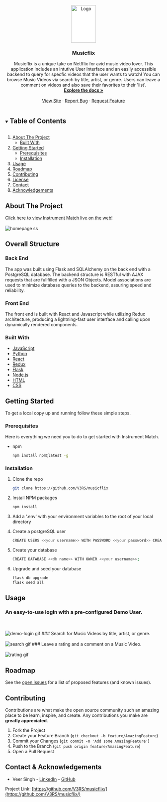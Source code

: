 <!-- PROJECT SHIELDS -->
<!--
*** I'm using markdown "reference style" links for readability.
*** Reference links are enclosed in brackets [ ] instead of parentheses ( ).
*** See the bottom of this document for the declaration of the reference variables
*** for contributors-url, forks-url, etc. This is an optional, concise syntax you may use.
*** https://www.markdownguide.org/basic-syntax/#reference-style-links
-->



<!-- PROJECT LOGO -->
<br />
<p align="center">
  <a href="https://github.com/V3RS/musicflix">
    <img src="https://musicflix.s3.us-east-2.amazonaws.com/logo.png" alt="Logo" width="80" height="120" style="background-color:white">
  </a>

  <h3 align="center">Musicflix</h3>

  <p align="center">
    Musicflix is a unique take on Netfflix for avid music video lover. This application includes an intutive User Interface and an easily accessible backend to query for specfic videos that the user wants to watch! You can browse Music Videos via search by title, artist, or genre. Users can leave a comment on videos and also save their favorites to their 'list'.
    <br />
    <a href="https://github.com/V3RS/musicflix/wiki"><strong>Explore the docs »</strong></a>
    <br />
    <br />
    <a href="https://musicflix.herokuapp.com/">View Site</a>
    ·
    <a href="https://github.com/V3RS/musicflix/issues">Report Bug</a>
    ·
    <a href="https://github.com/V3RS/musicflix/issues">Request Feature</a>
  </p>
</p>



<!-- TABLE OF CONTENTS -->
<details open="open">
  <summary><h2 style="display: inline-block">Table of Contents</h2></summary>
  <ol>
    <li>
      <a href="#about-the-project">About The Project</a>
      <ul>
        <li><a href="#built-with">Built With</a></li>
      </ul>
    </li>
    <li>
      <a href="#getting-started">Getting Started</a>
      <ul>
        <li><a href="#prerequisites">Prerequisites</a></li>
        <li><a href="#installation">Installation</a></li>
      </ul>
    </li>
    <li><a href="#usage">Usage</a></li>
    <li><a href="#roadmap">Roadmap</a></li>
    <li><a href="#contributing">Contributing</a></li>
    <li><a href="#license">License</a></li>
    <li><a href="#contact">Contact</a></li>
    <li><a href="#acknowledgements">Acknowledgements</a></li>
  </ol>
</details>



<!-- ABOUT THE PROJECT -->
## About The Project

[Click here to view Instrument Match live on the web!](https://musicflix.herokuapp.com/)
<br>
</br>
<img src="https://musicflix.s3.us-east-2.amazonaws.com/site-images/homepage-ss.png" alt="homepage ss">

## Overall Structure

### Back End
The app was built using Flask and SQLAlchemy on the back end with a PostgreSQL database. The backend structure is RESTful with AJAX requests that are fullfilled with a JSON Objects. Model associations are used to minimize database queries to the backend, assuring speed and reliability.

### Front End
The front end is built with React and Javascript while utilizing Redux architecture, producing a lightning-fast user interface and calling upon dynamically rendered components.

### Built With

* [JavaScript](https://www.javascript.com/)
* [Python](https://www.python.org/)
* [React](https://reactjs.org/)
* [Redux](https://redux.js.org/)
* [Flask](https://flask-doc.readthedocs.io/en/latest/)
* [Node.js](https://nodejs.org/en/)
* [HTML](https://html.com/)
* [CSS](http://www.css3.info/)

<!-- GETTING STARTED -->
## Getting Started

To get a local copy up and running follow these simple steps.

### Prerequisites

Here is everything we need you to do to get started with Instrument Match.
* npm
  ```sh
  npm install npm@latest -g
  ```

### Installation

1. Clone the repo
   ```sh
   git clone https://github.com/V3RS/musicflix
   ```
2. Install NPM packages
   ```sh
   npm install
   ```
3. Add a '.env' with your environment variables to the root of your local directory

4. Create a postgreSQL user
    ```sh
    CREATE USERS <<your username>> WITH PASSWORD <<your password>> CREATEDB;
    ```
5. Create your database
    ```sh
    CREATE DATABASE <<db name>> WITH OWNER <<your username>>;
    ```
6. Upgrade and seed your database
    ```sh
    flask db upgrade
    flask seed all
    ```

<!-- USAGE EXAMPLES -->
## Usage
### An easy-to-use login with a pre-configured Demo User.
<br>
</br>
<img src="https://musicflix.s3.us-east-2.amazonaws.com/site-images/demo-login.gif" alt="demo-login gif">
### Search for Music Videos by title, artist, or genre.
<br>
</br>
<img src="https://musicflix.s3.us-east-2.amazonaws.com/site-images/search.gif" alt="search gif">
### Leave a rating and a comment on a Music Video.
<br>
</br>
<img src="https://musicflix.s3.us-east-2.amazonaws.com/site-images/reviews.gif" alt="rating gif">
<!-- ### Add a Music Video to your list
![My List](site-images/my-list.gif) -->
<!-- ## Obstacles -->

<!-- ROADMAP -->
## Roadmap

See the [open issues](https://github.com/V3RS/musicflix/issues) for a list of proposed features (and known issues).



<!-- CONTRIBUTING -->
## Contributing

Contributions are what make the open source community such an amazing place to be learn, inspire, and create. Any contributions you make are **greatly appreciated**.

1. Fork the Project
2. Create your Feature Branch (`git checkout -b feature/AmazingFeature`)
3. Commit your Changes (`git commit -m 'Add some AmazingFeature'`)
4. Push to the Branch (`git push origin feature/AmazingFeature`)
5. Open a Pull Request



<!-- CONTACT -->
## Contact & Acknowledgements


* Veer Singh - [LinkedIn](https://www.linkedin.com/in/veerkaran-singh-45b4a9190/) - [GitHub](https://github.com/V3RS)


Project Link: [https://github.com/V3RS/musicflix/](https://github.com/V3RS/musicflix/)


<!-- ACKNOWLEDGEMENTS -->
